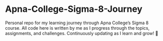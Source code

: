 # Apna-College-Sigma-8-Journey
Personal repo for my learning journey through Apna College’s Sigma 8 course. All code here is written by me as I progress through the topics, assignments, and challenges. Continuously updating as I learn and grow! 🌱

